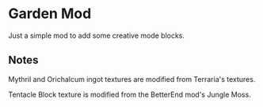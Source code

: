 # Garden Mod

Just a simple mod to add some creative mode blocks.

## Notes

Mythril and Orichalcum ingot textures are modified from Terraria's textures.

Tentacle Block texture is modified from the BetterEnd mod's Jungle Moss.
